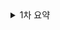 <details>
<summary>1차 요약</summary>

# SPIGA: Shape Preserving Facial Landmarks with Graph Attention

## 1. Introduction

Top facial landmark estimation methods: coordinat / heatmap

- Coordinate regression approach
    - 인코더만 사용. 계산 효율성 높음.
- Heatmap regression approach
    - 인코더-디코더 모듈. landmark 위치 확률 최댓값 이용.
    - 정확도는 높으나, 계산량, 메모리 사용량 증가.

▲ 위 방식들의 한계

- ambiguity & noise에 매우 취약함.
    - CNN이 spatial 정보를 잘 학습하지 못하기 때문 -> facial landmark에서 face structure의 global represenatation을 학습 못함.

▲ 이러한 문제를 해결하기 위한 방법들은 있었음.

- Graph Convolutional Network(GCN)
    - landmark local 묘사 + 상대적인 landmark 위치로 표현된 geometrical 정보
    - 초기화 부정확성 & 정교한 attention 메커니즘 부족 => 성능 ㄴㄴ

⇒ **SPIGA**

- - traditional regressor cascade approach
    
    공부할 예정.
    
- - multi-stage heatmap backbone with a cascade of Graph Attention Network(GAT) approach를 결합한 algorithm
    
    공부할 예정.
    

backbone은 facial apprearance 표현에 top-performing

cascaded GAT regressor는 positional encoding + attention mechanism 활용하여 geometrical relationship 학습

추가 제안: GAT cascade의 수렴 향상을 위해 coarse-to-fine feature extraction 절차 + good 초기화

이를 위해 backbone training with a multi-task approach ← head pose도 추정 & head pose의 projection을 이용하여 초기 landmark 위치 설정

---

## 2. Shape Regressor Model

![image.png](../../assets/spiga_fig1.png)

propose 얼굴 shape을 유지하면서 landmark coordinate를 점진적으로 조정하는 a coarse-to-fine cascade of landmark regressor

3가지 주요 요소

1. 초기화
2. 회귀에 사용되는 특징
3. cascade의 각 step에서 얼굴 shape 추정하는 regressors

---

use a multi-task CNN backbone to provide both, 초기화 & local appearance representation

초기 face shape  $\mathbf{x}_0 \in \mathbb{R}^{L\times 2}$는 head pose backbone 예측을 기반으로 포괄적인 3D rigid face mesh로부터 L개의 landmarks를 projection 함으로써 설정됨.

각 cascade step에서, GAT 기반 regressor는 landmark 위치를 update하기 위해 변위 벡터($\Delta \textbf{x}_t$) 계산함. ($\textbf{x}_t = \textbf{x}_{t-1}+\Delta \textbf{x}_t$)

K steps 후, 최종 face shape은 $\textbf{x}_K = \textbf{x}_0 + \sum _{t=1}^{K}\Delta \textbf{x}_t$.

t step에서 $l$번째 landmark의 2D 좌표: $\textbf{x}_{t}^{l}\in \mathbb{R}^2$

---
---
### 2.1 Initialization by Head Pose Estimation

Multi-task backbone(Multi Task Network, MTN)은 M개의 encoder-decoder Hourglass(HG) 모듈의 cascade임.

각 HG 모듈은 shared encoder with two task branches로 구성

1. 3D head pose estimation branch
2. landmark estimation decoder, 그 끝에는 다음 HG 모듈에 붙일 거임.

3개 요소의 depth를 정의하고 균형 잡는 것은 head pose estimation의 중요한 요소임.

h번째 모듈 pose head를 estimation과 gt 비교함으로써 supervise, L2 loss 이용.

$p \in \mathbb{R}^6 \leftrightarrow \tilde{p}$          $\pounds _p^h(p, \tilde{p})=||\tilde{p}-p||^2$

$\tilde{p}$는 rigid head model 이용하여 얻음.

landmark estimation에서는 local attention mechanism($\pounds_{att}$) on the heatmaps에 의해 향상된 coordinate smooth L1 loss($\pounds_{coord}$)를 이용하여 학습.

final landmark loss =  $\pounds_{lnd}=\sum_{M}^{h=1}(\lambda _c \pounds _{coord}^h + \lambda _att \pounds _{att}^h)$          람다는 실험적으로 얻은 스칼라 값.

---

pretrain the network only with the landmark task $\pounds_{lnd}$

fine-tune with both tasks, landmarks & pose

multi-task fine-tuning에서는  $\pounds_{mt}= \pounds_{lnd} + \lambda _p\sum_{h=1}^{M} 2^{h-1} \pounds _p^h$              람다는 하이퍼파라미터.

모든 HG 모듈에 intermediate supervision 쓰지만, $\textbf{x}_0$ 추정하기 위한 예측 $p$와 visual features는 마지막 모듈에서 추출됨.

3D head model에서의 landmark는 $X\in \mathbb{R}^{L\times 3}$일 때, 백본에 의해 추정된 pose가 $p$일때,

초기 shape $\textbf{x}_0$는 $\mathbf{x}_0=\pi(X;p)$로 계산되어, 3D → 2D projection.

---
---

### 2.2 Geometric and Visual Feature Extraction

cascaded regrssor의 각 step 마다, input features는 local appearance at each landmark (visual features)+ global representation of the facial structure (geometric features)

마지막 HG 모듈의 output feature map을 F라 하자.

local appearance information: F에서 각 landmark location에서 $\textbf{x}_{t-1}^l$을 중심으로 하는  $w_t \times w_t$ 사이즈의 $W_t$ 정사각형 window로부터 얻음.

use a fixed affine transform with a grid generator and sampler를 사용하여 crop and re-sample $W_t$.

convolutional layers 이용하여 visual features $\textbf{v}_t^l$ 추출. 

coarse-to-fine 접근법으로, 각 step마다 점차 reduce $w_t$.

---

위치 정보는 local appearance가 충분하지 않을 때 face shape 유지에 중요함.

landmark 사이의 상대적 거리는 enhanced geometrical features를 제공함. (absolute locations와 비교해서)

상대적 위치 정보는 landmark 사이의 변위 벡터로부터 정의될 수 있음.

$\textbf{q}_t^l=\{\textbf{x}_{t-1}^l -\textbf{x}_{t-1}^i\}_{i \neq l} \in  \mathbb{R}^{2\times(L-1)}$을 변위 벡터라 하자.

Multi layer Perceptron(MLP)를 이용하여 $\textbf{q}_t^l$로부터 high dimensional embedding 배움. (즉, 변환) ($\textbf{r}_t^l=\Phi _t(\textbf{q}_t^l)$)

이는 visual local appearance, facial shape information 결합 용이하게 함.

$\textbf{f}_t^l$는 $\Delta \textbf{x}_t^l$ 계산하기 위해 사용되는 feature vector.

cascade의 각 setp, 각 landmakr에서, backbone network로부터 추출한 visual features($\textbf{v}_t^l$)를 relative positive features($\textbf{r}_t^l$)를 추가하여 encoded features  $\textbf{f}_t^l=\textbf{v}_t^l+\textbf{r}_t^l$을 얻음.

---
---
### 2.3 Cascade Shape Regressor Using GATs

 

![image.png](../../assets/spiga_fig2.png)

step regressor 아키텍처는 Attentional Graph Neural Net에서 영감받은 GAT 층들이 stacked 되어 구성됨.

우리는 facial shape을 하나의 densely connected graph로 생각. (노드들은 landmark location  $\textbf{x}_t$)

노드들 간에 공유된 정보를 weight하기 위해, 각 GAT 레이어 $s$마다 dynamic adjacency matrix($\textbf{A}_t^s$) 계산.

주어진 landmark에서 그래프 내 다른 모든 landmark로 향하는 attention으로써 행렬을 학습함.

t step 에서 첫 번쨰 GAT layer의 input은 encoded features. ($\{ \textbf{f}_t^i \}_{i=1}^L$) 

(s-1) 번째 GAT layer에서 생성된 i 번째 landmark의 features. ($\textbf{f}_t^{i, s-1}$) 는 s 번째 layer의 input임. 

s번째 layer 이후 update된 feature vector $\textbf{f}^{i, s}=\textbf{f}^{i, s-1} + MLP([\textbf{f}^{i, s-1} || \textbf{m}^{i, s}])$      

$[\cdot || \cdot ]$: concatenation operator      $\textbf{m}^{i, s}$: information aggregated, or message of the nodes neighboring i.

메시지 생성 과정

노드 i에는 query vector $\textbf{h}_q^{i,s}$ , 다른 landmark j에는 key vector $\textbf{h}_k^{i, s}$와 value vector $\textbf{h}_v^{i,s}$ 부여

landmark i → j로의 attention weight는 Softmax over the key-query similiarities $\alpha _{ij} = SoftMax_j(\textbf{h}_q^{i,s}  \textbf{h}_k^{j,s})$

$\alpha_{ij}$는 adjacency matrix $\textbf{A}_t^s$의 원소 

전달되는 message $\textbf{m}^{i, s}$는 weighted average of the value vectors: $\textbf{m}^{i, s} = \sum _{i \neq j}\alpha _{ij}\textbf{h}_v^{j, s}$

$\textbf{h}_q^{i,s} = \textbf{W}_1^s \textbf{f}^{i, s} + \textbf{b}_1^s$, $\textbf{h}_k^{j,s} = \textbf{W}_2^s \textbf{f}^{j, s} + \textbf{b}_2^s$, $\textbf{h}_v^{j,s} = \textbf{W}_3^s \textbf{f}^{j, s} + \textbf{b}_3^s$

Matrices $\textbf{W}_i$, bias vectors $\textbf{b}_i$

마지막 GAT 계층 output $\textbf{f}_t^{i, 4}$는 decoder 역할을 하는 MLP에 전달되어 obtain 해당 변위 $\Delta \textbf{x}_t^i$ 

$\Delta \textbf{x}_t^i$ 값은 ArcTan activation과 scaling 거쳐 $[-w_t/2, w_t/2]$로 제한됨.

이 값의 제한은 single-step regressor search problem을 단순화, training convergence를 가속함.

MTN backbone이 학습된 상태에서, 우리는 train the cascade with the loss $\pounds _{CR}=\sum_{t=1}^{K}L1_{smooth}[\tilde{\textbf{x}} - (\textbf{x}_{t-1} + \Delta \textbf{x}_t)]$

---

---
</details>
